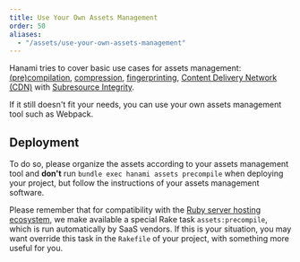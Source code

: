 ```yaml
---
title: Use Your Own Assets Management
order: 50
aliases:
  - "/assets/use-your-own-assets-management"
---
```


Hanami tries to cover basic use cases for assets management: [(pre)compilation](/assets/overview/#compile-mode), [compression](/assets/compressors), [fingerprinting](/assets/overview/#fingerprint-mode), [Content Delivery Network (CDN)](/assets/content-delivery-network) with [Subresource Integrity](/assets/content-delivery-network/#subresource-integrity).

If it still doesn't fit your needs, you can use your own assets management tool such as Webpack.

## Deployment

To do so, please organize the assets according to your assets management tool and **don't** run `bundle exec hanami assets precompile` when deploying your project, but follow the instructions of your assets management software.

Please remember that for compatibility with the [Ruby server hosting ecosystem](/projects/rake/#ruby-server-hosting-ecosystem-compatibility), we make available a special Rake task `assets:precompile`, which is run automatically by SaaS vendors.
If this is your situation, you may want override this task in the `Rakefile` of your project, with something more useful for you.
